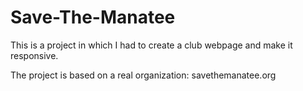 # Save-The-Manatee

This is a project in which I had to create a club webpage and make it responsive.

The project is based on a real organization: savethemanatee.org
